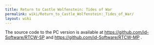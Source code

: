 ```yaml
---
title: Return to Castle Wolfenstein: Tides of War
permalink: wiki/Return_to_Castle_Wolfenstein:_Tides_of_War/
layout: wiki
---
```


The source code to the PC version is available at
<https://github.com/id-Software/RTCW-SP> and
<https://github.com/id-Software/RTCW-MP> .
